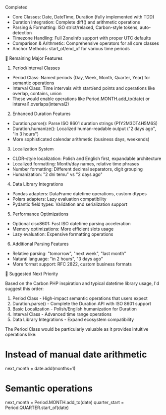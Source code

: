 Completed

  - Core Classes: Date, DateTime, Duration (fully implemented with TDD)
  - Duration Integration: Complete diff() and arithmetic operations
  - Parsing & Formatting: ISO strict/relaxed, Carbon-style tokens, auto-detection
  - Timezone Handling: Full ZoneInfo support with proper UTC defaults
  - Comparison & Arithmetic: Comprehensive operators for all core classes
  - Anchor Methods: start_of/end_of for various time periods

  🔄 Remaining Major Features

  1. Period/Interval Classes

  - Period Class: Named periods (Day, Week, Month, Quarter, Year) for semantic operations
  - Interval Class: Time intervals with start/end points and operations like overlap, contains, union
  - These would enable operations like Period.MONTH.add_to(date) or interval1.overlaps(interval2)

  2. Enhanced Duration Features

  - Duration.parse(): Parse ISO 8601 duration strings (P1Y2M3DT4H5M6S)
  - Duration.humanize(): Localized human-readable output ("2 days ago", "in 3 hours")
  - More sophisticated calendar arithmetic (business days, weekends)

  3. Localization System

  - CLDR-style localization: Polish and English first, expandable architecture
  - Localized formatting: Month/day names, relative time phrases
  - Number formatting: Different decimal separators, digit grouping
  - Humanization: "2 dni temu" vs "2 days ago"

  4. Data Library Integrations

  - Pandas adapters: DataFrame datetime operations, custom dtypes
  - Polars adapters: Lazy evaluation compatibility
  - Pydantic field types: Validation and serialization support

  5. Performance Optimizations

  - Optional ciso8601: Fast ISO datetime parsing acceleration
  - Memory optimizations: More efficient slots usage
  - Lazy evaluation: Expensive formatting operations

  6. Additional Parsing Features

  - Relative parsing: "tomorrow", "next week", "last month"
  - Natural language: "in 2 hours", "3 days ago"
  - More format support: RFC 2822, custom business formats

  🎯 Suggested Next Priority

  Based on the Carbon PHP inspiration and typical datetime library usage, I'd suggest this order:

  1. Period Class - High-impact semantic operations that users expect
  2. Duration.parse() - Complete the Duration API with ISO 8601 support
  3. Basic Localization - Polish/English humanization for Duration
  4. Interval Class - Advanced time range operations
  5. Data Library Integrations - Expand ecosystem compatibility

  The Period Class would be particularly valuable as it provides intuitive operations like:

  # Instead of manual date arithmetic
  next_month = date.add(months=1)

  # Semantic operations
  next_month = Period.MONTH.add_to(date)
  quarter_start = Period.QUARTER.start_of(date)